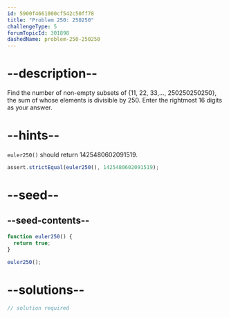```yaml
---
id: 5900f4661000cf542c50ff78
title: "Problem 250: 250250"
challengeType: 5
forumTopicId: 301898
dashedName: problem-250-250250
---
```


# --description--

Find the number of non-empty subsets of {11, 22, 33,..., 250250250250}, the sum of whose elements is divisible by 250. Enter the rightmost 16 digits as your answer.

# --hints--

`euler250()` should return 1425480602091519.

```js
assert.strictEqual(euler250(), 1425480602091519);
```

# --seed--

## --seed-contents--

```js
function euler250() {
  return true;
}

euler250();
```

# --solutions--

```js
// solution required
```
